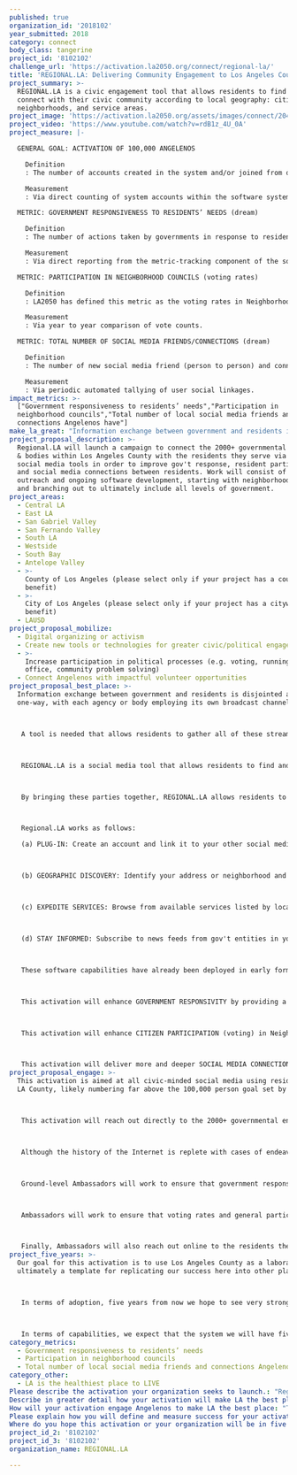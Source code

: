 ```yaml
---
published: true
organization_id: '2018102'
year_submitted: 2018
category: connect
body_class: tangerine
project_id: '8102102'
challenge_url: 'https://activation.la2050.org/connect/regional-la/'
title: 'REGIONAL.LA: Delivering Community Engagement to Los Angeles County'
project_summary: >-
  REGIONAL.LA is a civic engagement tool that allows residents to find and
  connect with their civic community according to local geography: cities,
  neighborhoods, and service areas.
project_image: 'https://activation.la2050.org/assets/images/connect/2048-wide/regional-la.jpg'
project_video: 'https://www.youtube.com/watch?v=rdB1z_4U_0A'
project_measure: |-

  GENERAL GOAL: ACTIVATION OF 100,000 ANGELENOS

    Definition
    : The number of accounts created in the system and/or joined from other social media accounts into the system.

    Measurement
    : Via direct counting of system accounts within the software system.

  METRIC: GOVERNMENT RESPONSIVENESS TO RESIDENTS’ NEEDS (dream)

    Definition
    : The number of actions taken by governments in response to resident requests made through the software system (acknowledgement of request, followup activities, final resolution, etc).

    Measurement
    : Via direct reporting from the metric-tracking component of the software system.

  METRIC: PARTICIPATION IN NEIGHBORHOOD COUNCILS (voting rates)

    Definition
    : LA2050 has defined this metric as the voting rates in Neighborhood Councils.

    Measurement
    : Via year to year comparison of vote counts.

  METRIC: TOTAL NUMBER OF SOCIAL MEDIA FRIENDS/CONNECTIONS (dream)

    Definition
    : The number of new social media friend (person to person) and connection (person to group) links made via the system.

    Measurement
    : Via periodic automated tallying of user social linkages.
impact_metrics: >-
  ["Government responsiveness to residents’ needs","Participation in
  neighborhood councils","Total number of local social media friends and
  connections Angelenos have"]
make_la_great: "Information exchange between government and residents is disjointed and one-way, with each agency or body employing its own broadcast channel.\r\n\r\n\r\n\r\n A tool is needed that allows residents to gather all of these streams into a single flow and also to add their own voice in the dialogue.\r\n\r\n\r\n\r\n REGIONAL.LA is a social media tool that allows residents to find and connect with their civic community according to local geography: cities, neighborhoods, service areas.\r\n\r\n\r\n\r\n By bringing these parties together, REGIONAL.LA allows residents to obtain better response from their local governments, participate more meaningfully in their neighborhood councils and other bodies, and form more & deeper social media connections with other residents through shared participation.\r\n\r\n\r\n\r\n Regional.LA works as follows:\r\n\r\n (a) PLUG-IN: Create an account and link it to your other social media so that you may consume the experience in your preferred environment (Regional.LA means to work with other social media platforms rather than compete).\r\n\r\n\r\n\r\n (b) GEOGRAPHIC DISCOVERY: Identify your address or neighborhood and be presented with a list of gov't agencies & bodies operating in your area (this is accomplished by analyzing intersections between your area and the service areas of the gov't entities).\r\n\r\n\r\n\r\n (c) EXPEDITE SERVICES: Browse from available services listed by local gov't entities and submit any requested info that would expedite these services (Gov't can serve you better if they know you better). This can apply to utility initiation, emergency response, volunteer opportunities, etc.\r\n\r\n\r\n\r\n (d) STAY INFORMED: Subscribe to news feeds from gov't entities in your area.\r\n\r\n\r\n\r\n These software capabilities have already been deployed in early form in select pilot areas, and over the course of the grant life cycle deployment will be expanded ultimately throughout all of Los Angeles County. In addition, deployment will be accompanied by a robust \"ground game\" of local ambassadors, drawn from local communities, and funded to actively promote adoption of the platform in their areas.\r\n\r\n\r\n\r\n This activation will enhance GOVERNMENT RESPONSIVITY by providing a venue for direct citizen/government connection: residents can discover and make themselves known to their local government agencies, facilitating better interactions. Furthermore, governments can post surveys & questionnaires and also advertise volunteer opportunities and services --residents can respond & register online to enhance government response.\r\n\r\n\r\n\r\n This activation will enhance CITIZEN PARTICIPATION (voting) in Neighborhood Councils by providing (a) a means for the Councils to have a higher profile amongst residents and deliver more value to residents, and (b) a means for Councils to actively advertise and facilitate voting opportunities.\r\n\r\n\r\n\r\n This activation will deliver more and deeper SOCIAL MEDIA CONNECTIONS among residents by providing new ways for them to participate together in activities of common interest, thus promoting direct residents-2-residents discovery."
project_proposal_description: >-
  Regional.LA will launch a campaign to connect the 2000+ governmental agencies
  & bodies within Los Angeles County with the residents they serve via tailored
  social media tools in order to improve gov't response, resident participation,
  and social media connections between residents. Work will consist of in-person
  outreach and ongoing software development, starting with neighborhood councils
  and branching out to ultimately include all levels of government.
project_areas:
  - Central LA
  - East LA
  - San Gabriel Valley
  - San Fernando Valley
  - South LA
  - Westside
  - South Bay
  - Antelope Valley
  - >-
    County of Los Angeles (please select only if your project has a countywide
    benefit)
  - >-
    City of Los Angeles (please select only if your project has a citywide
    benefit)
  - LAUSD
project_proposal_mobilize:
  - Digital organizing or activism
  - Create new tools or technologies for greater civic/political engagement
  - >-
    Increase participation in political processes (e.g. voting, running for
    office, community problem solving)
  - Connect Angelenos with impactful volunteer opportunities
project_proposal_best_place: >-
  Information exchange between government and residents is disjointed and
  one-way, with each agency or body employing its own broadcast channel.



   A tool is needed that allows residents to gather all of these streams into a single flow and also to add their own voice in the dialogue.



   REGIONAL.LA is a social media tool that allows residents to find and connect with their civic community according to local geography: cities, neighborhoods, service areas.



   By bringing these parties together, REGIONAL.LA allows residents to obtain better response from their local governments, participate more meaningfully in their neighborhood councils and other bodies, and form more & deeper social media connections with other residents through shared participation.



   Regional.LA works as follows:

   (a) PLUG-IN: Create an account and link it to your other social media so that you may consume the experience in your preferred environment (Regional.LA means to work with other social media platforms rather than compete).



   (b) GEOGRAPHIC DISCOVERY: Identify your address or neighborhood and be presented with a list of gov't agencies & bodies operating in your area (this is accomplished by analyzing intersections between your area and the service areas of the gov't entities).



   (c) EXPEDITE SERVICES: Browse from available services listed by local gov't entities and submit any requested info that would expedite these services (Gov't can serve you better if they know you better). This can apply to utility initiation, emergency response, volunteer opportunities, etc.



   (d) STAY INFORMED: Subscribe to news feeds from gov't entities in your area.



   These software capabilities have already been deployed in early form in select pilot areas, and over the course of the grant life cycle deployment will be expanded ultimately throughout all of Los Angeles County. In addition, deployment will be accompanied by a robust "ground game" of local ambassadors, drawn from local communities, and funded to actively promote adoption of the platform in their areas.



   This activation will enhance GOVERNMENT RESPONSIVITY by providing a venue for direct citizen/government connection: residents can discover and make themselves known to their local government agencies, facilitating better interactions. Furthermore, governments can post surveys & questionnaires and also advertise volunteer opportunities and services --residents can respond & register online to enhance government response.



   This activation will enhance CITIZEN PARTICIPATION (voting) in Neighborhood Councils by providing (a) a means for the Councils to have a higher profile amongst residents and deliver more value to residents, and (b) a means for Councils to actively advertise and facilitate voting opportunities.



   This activation will deliver more and deeper SOCIAL MEDIA CONNECTIONS among residents by providing new ways for them to participate together in activities of common interest, thus promoting direct residents-2-residents discovery.
project_proposal_engage: >-
  This activation is aimed at all civic-minded social media using residents in
  LA County, likely numbering far above the 100,000 person goal set by LA2050.



   This activation will reach out directly to the 2000+ governmental entities operating in LA County (starting with Neighborhood Councils and moving "up" from there) and utilize these entities as a vector to reach as many of the 10 million+ residents of LA County as possible.



   Although the history of the Internet is replete with cases of endeavors that enjoyed instant success from viral adoption with no marketing required, this activation makes no such assumptions and instead includes a strong "ground-game" based upon in-person action at the Neighborhood Council level.



   Ground-level Ambassadors will work to ensure that government responsivity to residents' needs is being positively impacted by dialoging with gov't agencies to discover their needs and assisting them in utilizing the tool for best effect.



   Ambassadors will work to ensure that voting rates and general participation in Neighborhood Councils is positively impacted by similarly interfacing with Council Boards to understand needs and share best practices culled from other Councils.



   Finally, Ambassadors will also reach out online to the residents themselves via online forums in order to monitor and understand how the tool is being adopted by individuals, and make recommendations back to Management towards improving end-user experiences.
project_five_years: >-
  Our goal for this activation is to use Los Angeles County as a laboratory and
  ultimately a template for replicating our success here into other places.



   In terms of adoption, five years from now we hope to see very strong adoption in Los Angeles County as well as numerous other regions, with the number of residents using the tool being equivalent to those presently utilizing generic social media for civic engagement (defined as social media users who are members of one or more neighborhood-themed interest groups).



   In terms of capabilities, we expect that the system we will have five years from now will have evolved greatly from what we initially launch, with that evolution being strongly informed by feedback from our user base of residents and governments.
category_metrics:
  - Government responsiveness to residents’ needs
  - Participation in neighborhood councils
  - Total number of local social media friends and connections Angelenos have
category_other:
  - LA is the healthiest place to LIVE
Please describe the activation your organization seeks to launch.: "Regional.LA will launch a campaign to connect the 2000+ governmental agencies & bodies within Los Angeles County with the residents they serve via tailored social media tools in order to improve gov't response, resident participation, and social media connections between residents. Work will consist of in-person outreach and ongoing software development, starting with neighborhood councils and branching out to ultimately include all levels of government. \r\n"
Describe in greater detail how your activation will make LA the best place?: "Information exchange between government and residents is disjointed and one-way, with each agency or body employing its own broadcast channel.\r\n\r\nA tool is needed that allows residents to gather all of these streams into a single flow and also to add their own voice in the dialogue.\r\n\r\nREGIONAL.LA is a social media tool that allows residents to find and connect with their civic community according to local geography: cities, neighborhoods, service areas.\r\n\r\nBy bringing these parties together, REGIONAL.LA allows residents to obtain better response from their local governments, participate more meaningfully in their neighborhood councils and other bodies, and form more & deeper social media connections with other residents through shared participation.\r\n\r\nRegional.LA works as follows:\r\n(a) PLUG-IN: Create an account and link it to your other social media so that you may consume the experience in your preferred environment (Regional.LA means to work with other social media platforms rather than compete).\r\n\r\n(b) GEOGRAPHIC DISCOVERY: Identify your  address or neighborhood and be presented with a list of gov't agencies & bodies operating in your area (this is accomplished by analyzing intersections between your area and the service areas of the gov't entities).\r\n\r\n(c) EXPEDITE SERVICES: Browse from available services listed by local gov't entities and submit any requested info that would expedite these services (Gov't can serve you better if they know you better). This can apply to utility initiation, emergency response, volunteer opportunities, etc. \r\n\r\n(d) STAY INFORMED: Subscribe to news feeds from gov't entities in your area.\r\n\r\nThese software capabilities have already been deployed in early form in select pilot areas, and over the course of the grant life cycle deployment will be expanded ultimately throughout all of Los Angeles County. In addition, deployment will be accompanied by a robust \"ground game\" of local ambassadors, drawn from local communities, and funded to actively promote adoption of the platform in their areas.\r\n\r\nThis activation will enhance GOVERNMENT RESPONSIVITY by providing a venue for direct citizen/government connection: residents can discover and make themselves known to their local government agencies, facilitating better interactions. Furthermore, governments can post surveys & questionnaires and also advertise volunteer opportunities and services --residents can respond & register online to enhance government response.\r\n\r\nThis activation will enhance CITIZEN PARTICIPATION (voting) in Neighborhood Councils by providing (a) a means for the Councils to have a higher profile amongst residents and deliver more value to residents, and (b) a means for Councils to actively advertise and facilitate voting opportunities.\r\n\r\nThis activation will deliver more and deeper SOCIAL MEDIA CONNECTIONS among residents by providing new ways for them to participate together in activities of common interest, thus promoting direct residents-2-residents discovery. "
How will your activation engage Angelenos to make LA the best place: "This activation is aimed at all civic-minded social media using residents in LA County, likely numbering far above the 100,000 person goal set by LA2050.\r\n\r\nThis activation will reach out directly to the 2000+ governmental entities operating in LA County (starting with Neighborhood Councils and moving \"up\" from there) and utilize these entities as a vector to reach as many of the 10 million+ residents of LA County as possible. \r\n\r\nAlthough the history of the Internet is replete with cases of endeavors that enjoyed instant success from viral adoption with no marketing required, this activation makes no such assumptions and instead includes a strong \"ground-game\" based upon in-person action at the Neighborhood Council level. \r\n\r\nGround-level Ambassadors will work to ensure that government responsivity to residents' needs is being positively impacted by dialoging with gov't agencies to discover their needs and assisting them in utilizing the tool for best effect. \r\n\r\nAmbassadors will work to ensure that voting rates and general participation in Neighborhood Councils is positively impacted by similarly interfacing with Council Boards to understand needs and share best practices culled from other Councils. \r\n\r\nFinally, Ambassadors will also reach out online to the residents themselves via online forums in order to monitor and understand how the tool is being adopted by individuals, and make recommendations back to Management towards improving end-user experiences.\r\n\r\n"
Please explain how you will define and measure success for your activation.: "GENERAL GOAL: ACTIVATION OF 100,000 ANGELENOSâ€¨>Definition: The number of accounts created in the system and/or joined from other social media accounts into the system.\r\n>Measurement: Via direct counting of system accounts within the software system.\r\n\r\nMETRIC: GOVERNMENT RESPONSIVENESS TO RESIDENTS’ NEEDS (dream)\r\n>Definition: The number of actions taken by governments in response to resident requests made through the software system (acknowledgement of request, followup activities, final resolution, etc).\r\n>Measurement: Via direct reporting from the metric-tracking component of the software system.\r\n\r\nMETRIC: PARTICIPATION IN NEIGHBORHOOD COUNCILS (voting rates)â€¨>Definition: LA2050 has defined this metric as the voting rates in Neighborhood Councils.\r\n>Measurement: Via year to year comparison of vote counts.\r\n\r\nMETRIC: TOTAL NUMBER OF SOCIAL MEDIA FRIENDS/CONNECTIONS (dream)\r\n>Definition: The number of new social media friend (person to person) and connection (person to group) links made via the system. \r\n>Measurement: Via periodic automated tallying of user social linkages."
Where do you hope this activation or your organization will be in five years?: "Our goal for this activation is to use Los Angeles County as a laboratory and ultimately a template for replicating our success here into other places. \r\n\r\nIn terms of adoption, five years from now we hope to see very strong adoption in Los Angeles County as well as numerous other regions, with the number of residents using the tool being equivalent to those presently utilizing generic social media for civic engagement (defined as social media users who are members of one or more neighborhood-themed interest groups). \r\n\r\nIn terms of capabilities, we expect that the system we will have five years from now will have evolved greatly from what we initially launch, with that evolution being strongly informed by feedback from our user base of residents and governments.\r\n"
project_id_2: '8102102'
project_id_3: '8102102'
organization_name: REGIONAL.LA

---
```

